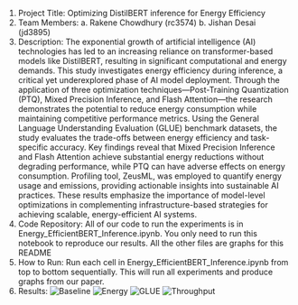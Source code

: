 1. Project Title: Optimizing DistilBERT inference for Energy Efficiency
2. Team Members:
a. Rakene Chowdhury (rc3574)
b. Jishan Desai (jd3895)
3. Description:
The exponential growth of artificial intelligence (AI) technologies has led to an increasing reliance on transformer-based models like DistilBERT, resulting in significant computational and energy demands. This study investigates energy efficiency during inference, a critical yet underexplored phase of AI model deployment. Through the application of three optimization techniques—Post-Training Quantization (PTQ), Mixed Precision Inference, and Flash Attention—the research demonstrates the potential to reduce energy consumption while maintaining competitive performance metrics. Using the General Language Understanding Evaluation (GLUE) benchmark datasets, the study evaluates the trade-offs between energy efficiency and task-specific accuracy. Key findings reveal that Mixed Precision Inference and Flash Attention achieve substantial energy reductions without degrading performance, while PTQ can have adverse effects on energy consumption. Profiling tool, ZeusML, was employed to quantify energy usage and emissions, providing actionable insights into sustainable AI practices. These results emphasize the importance of model-level optimizations in complementing infrastructure-based strategies for achieving scalable, energy-efficient AI systems.
4. Code Repository:
All of our code to run the experiments is in Energy_EfficientBERT_Inference.ipynb.  You only need to run this notebook to reproduce our results. All the other files are graphs for this README
5. How to Run:
Run each cell in Energy_EfficientBERT_Inference.ipynb from top to bottom sequentially. This will run all experiments and produce graphs from our paper.
6. Results:
![Baseline](Baseline.png, "Baseline")
![Energy](Energy.png, "Energy")
![GLUE](GLUE.png, "GLUE")
![Throughput](Throughput.png, "Throughput")

